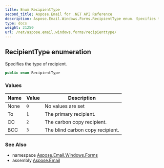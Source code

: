 ```yaml
---
title: Enum RecipientType
second_title: Aspose.Email for .NET API Reference
description: Aspose.Email.Windows.Forms.RecipientType enum. Specifies the type of recipient
type: docs
weight: 21250
url: /net/aspose.email.windows.forms/recipienttype/
---
```

## RecipientType enumeration

Specifies the type of recipient.

```csharp
public enum RecipientType
```

### Values

| Name | Value | Description |
| --- | --- | --- |
| None | `0` | No values are set |
| To | `1` | The primary recipient. |
| CC | `2` | The carbon copy recipient. |
| BCC | `3` | The blind carbon copy recipient. |

### See Also

* namespace [Aspose.Email.Windows.Forms](../../aspose.email.windows.forms/)
* assembly [Aspose.Email](../../)


